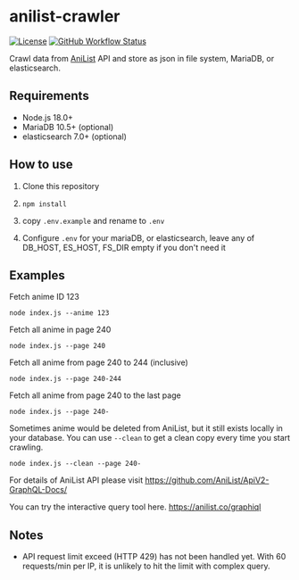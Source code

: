 # anilist-crawler

[![License](https://img.shields.io/github/license/soruly/anilist-crawler.svg?style=flat-square)](https://github.com/soruly/anilist-crawler/blob/master/LICENSE)
[![GitHub Workflow Status](https://img.shields.io/github/actions/workflow/status/soruly/anilist-crawler/node.js.yml?style=flat-square)](https://github.com/soruly/anilist-crawler/actions)

Crawl data from [AniList](https://anilist.co/home) API and store as json in file system, MariaDB, or elasticsearch.

## Requirements

- Node.js 18.0+
- MariaDB 10.5+ (optional)
- elasticsearch 7.0+ (optional)

## How to use

1. Clone this repository

2. `npm install`

3. copy `.env.example` and rename to `.env`

4. Configure `.env` for your mariaDB, or elasticsearch, leave any of DB_HOST, ES_HOST, FS_DIR empty if you don't need it

## Examples

Fetch anime ID 123

`node index.js --anime 123`

Fetch all anime in page 240

`node index.js --page 240`

Fetch all anime from page 240 to 244 (inclusive)

`node index.js --page 240-244`

Fetch all anime from page 240 to the last page

`node index.js --page 240-`

Sometimes anime would be deleted from AniList, but it still exists locally in your database. You can use `--clean` to get a clean copy every time you start crawling.

`node index.js --clean --page 240-`

For details of AniList API please visit https://github.com/AniList/ApiV2-GraphQL-Docs/

You can try the interactive query tool here. https://anilist.co/graphiql

## Notes

- API request limit exceed (HTTP 429) has not been handled yet. With 60 requests/min per IP, it is unlikely to hit the limit with complex query.
